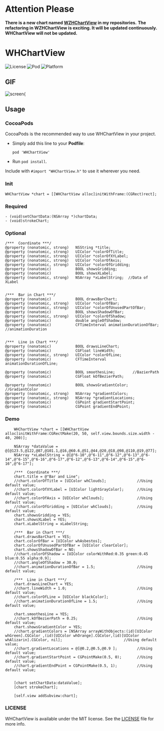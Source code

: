 # Attention Please

**There is a new chart named [WZHChartView](https://github.com/wongkoo/WZHChartView) in my repositories.**
**The refactoring in WZHChartView is exciting. It will be updated continuously.**
**WHChartView will not be updated.**

# WHChartView

![License](https://img.shields.io/badge/License-MIT-orange.svg)
![Pod](https://img.shields.io/badge/Pod-v1.1.2-green.svg)
![Platform](https://img.shields.io/badge/Platform-iOS-bl.svg)

## GIF

![screen{](https://raw.githubusercontent.com/wongkoo/WHChartView/master/Presentation/WHChartView1-1-2.gif)

## Usage

### CocoaPods

CocoaPods is the recommended way to use WHChartView in your project.    

- Simply add this line to your **Podfile**: 
  
  `pod 'WHChartView'`
  
- Run `pod install`.

Include with `#import "WHChartView.h"` to use it wherever you need.

### Init

``` objc
WHChartView *chart = [[WHChartView alloc]initWithFrame:(CGRect)rect];
```

### Required

``` objc
- (void)setChartData:(NSArray *)chartData;
- (void)strokeChart;
```

### Optional

``` objc
/***  Coordinate ***/
@property (nonatomic, strong)   NSString *title;
@property (nonatomic, strong)   UIColor *colorOfTitle;
@property (nonatomic, strong)   UIColor *colorOfXYLabel;
@property (nonatomic, strong)   UIColor *colorOfAxis;
@property (nonatomic, strong)   UIColor *colorOfGridding;
@property (nonatomic)           BOOL showsGridding;
@property (nonatomic)           BOOL showsXLabel;
@property (nonatomic, strong)   NSArray *xLabelString;  //Data of XLabel


/***  Bar in Chart ***/
@property (nonatomic)           BOOL drawsBarChart;
@property (nonatomic, strong)   UIColor *colorOfBar;
@property (nonatomic, strong)   UIColor *colorOfUnusedPartOfBar;
@property (nonatomic)           BOOL showsShadowOfBar;
@property (nonatomic, strong)   UIColor *colorOfShadow;
@property (nonatomic)           double angleOfShadow;
@property (nonatomic)           CFTimeInterval animationDurationOfBar; //animationDuration


/***  Line in Chart ***/
@property (nonatomic)           BOOL drawsLineChart;
@property (nonatomic)           CGFloat lineWidth;
@property (nonatomic, strong)   UIColor *colorOfLine;
@property (nonatomic)           CFTimeInterval animationDurationOfLine;

@property (nonatomic)           BOOL smoothesLine;        //BazierPath
@property (nonatomic)           CGFloat kOfBezierPath;

@property (nonatomic)           BOOL showsGradientColor; //GradientColor
@property (nonatomic, strong)   NSArray *gradientColors;
@property (nonatomic, strong)   NSArray *gradientLocations;
@property (nonatomic)           CGPoint gradientStartPoint;
@property (nonatomic)           CGPoint gradientEndPoint;
```



### Demo

``` objc
    WHChartView *chart = [[WHChartView alloc]initWithFrame:CGRectMake(20, 50, self.view.bounds.size.width - 40, 200)];

    NSArray *dataValue = @[@123.5,@122,@87,@101.1,@16,@60.6,@51,@44,@20,@18,@98,@110,@19,@77];
    NSArray *xLabelString = @[@"6-10",@"6-11",@"6-12",@"6-13",@"6-14",@"6-15",@"6-16",@"6-17",@"6-12",@"6-13",@"6-14",@"6-15",@"6-16",@"6-17"];

    /***  Coordinate ***/
    chart.title = @"Bar and Line";
    //chart.colorOfTitle = [UIColor whClouds];              //Using default value;
    //chart.colorOfXYLabel = [UIColor lightGrayColor];      //Using default value;
    //chart.colorOfAxis = [UIColor whClouds];               //Using default value;
    //chart.colorOfGridding = [UIColor whClouds];           //Using default value;
    chart.showsGridding = YES;
    chart.showsXLabel = YES;
    chart.xLabelString = xLabelString;
    
    /***  Bar in Chart ***/
    chart.drawsBarChart = YES;
    chart.colorOfBar = [UIColor whAsbestos];
    chart.colorOfUnusedPartOfBar = [UIColor clearColor];
    chart.showsShadowOfBar = NO;
    //chart.colorOfShadow = [UIColor colorWithRed:0.35 green:0.45 blue:0.55 alpha:0.9];
    //chart.angleOfShadow = 30.0;
    //chart.animationDurationOfBar = 1.5;                   //Using default value;
    
    /***  Line in Chart ***/
    chart.drawsLineChart = YES;
    //chart.lineWidth = 1.0;                                //Using default value;
    //chart.colorOfLine = [UIColor blackColor];
    //chart.animationDurationOfLine = 1.5;                  //Using default value;
    
    chart.smoothesLine = YES;
    //chart.kOfBezierPath = 0.25;                           //Using default value;
    chart.showsGradientColor = YES;
    //chart.gradientColors = [NSArray arrayWithObjects:(id)[UIColor whGreen].CGColor ,(id)[UIColor whOrange].CGColor,(id)[UIColor whAlizarin].CGColor, nil];                            //Using default value;
    //chart.gradientLocations = @[@0.2,@0.5,@0.9 ];         //Using default value;
    //chart.gradientStartPoint = CGPointMake(0.5, 0);       //Using default value;
    //chart.gradientEndPoint = CGPointMake(0.5, 1);         //Using default value;

    
    [chart setChartData:dataValue];
    [chart strokeChart];

    [self.view addSubview:chart];
```

### LICENSE

WHChartView is available under the MIT license. See the [LICENSE](https://github.com/wongkoo/WHChartView/blob/master/LICENSE) file for more info.
